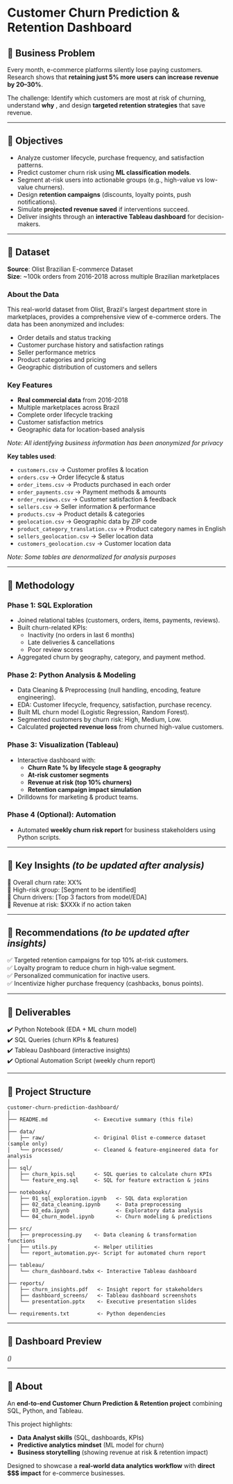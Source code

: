 # Customer Churn Prediction & Retention Dashboard  

## 🔹 Business Problem  
Every month, e-commerce platforms silently lose paying customers. Research shows that **retaining just 5% more users can increase revenue by 20–30%**.  

The challenge: Identify which customers are most at risk of churning, understand **why**
, and design **targeted retention strategies** that save revenue.  

---

## 🔹 Objectives  
- Analyze customer lifecycle, purchase frequency, and satisfaction patterns.  
- Predict customer churn risk using **ML classification models**.  
- Segment at-risk users into actionable groups (e.g., high-value vs low-value churners).  
- Design **retention campaigns** (discounts, loyalty points, push notifications).  
- Simulate **projected revenue saved** if interventions succeed.  
- Deliver insights through an **interactive Tableau dashboard** for decision-makers.  

---

## 🔹 Dataset  
**Source**: Olist Brazilian E-commerce Dataset  
**Size**: ~100k orders from 2016-2018 across multiple Brazilian marketplaces  

### About the Data
This real-world dataset from Olist, Brazil's largest department store in marketplaces, provides a comprehensive view of e-commerce orders. The data has been anonymized and includes:
- Order details and status tracking
- Customer purchase history and satisfaction ratings
- Seller performance metrics
- Product categories and pricing
- Geographic distribution of customers and sellers

### Key Features
- **Real commercial data** from 2016-2018
- Multiple marketplaces across Brazil
- Complete order lifecycle tracking
- Customer satisfaction metrics
- Geographic data for location-based analysis

*Note: All identifying business information has been anonymized for privacy*

**Key tables used**:  
- `customers.csv` → Customer profiles & location  
- `orders.csv` → Order lifecycle & status  
- `order_items.csv` → Products purchased in each order  
- `order_payments.csv` → Payment methods & amounts  
- `order_reviews.csv` → Customer satisfaction & feedback  
- `sellers.csv` → Seller information & performance  
- `products.csv` → Product details & categories  
- `geolocation.csv` → Geographic data by ZIP code  
- `product_category_translation.csv` → Product category names in English  
- `sellers_geolocation.csv` → Seller location data  
- `customers_geolocation.csv` → Customer location data  

*Note: Some tables are denormalized for analysis purposes*

---

## 🔹 Methodology  

### Phase 1: SQL Exploration  
- Joined relational tables (customers, orders, items, payments, reviews).  
- Built churn-related KPIs:  
  - Inactivity (no orders in last 6 months)  
  - Late deliveries & cancellations  
  - Poor review scores  
- Aggregated churn by geography, category, and payment method.  

### Phase 2: Python Analysis & Modeling  
- Data Cleaning & Preprocessing (null handling, encoding, feature engineering).  
- EDA: Customer lifecycle, frequency, satisfaction, purchase recency.  
- Built ML churn model (Logistic Regression, Random Forest).  
- Segmented customers by churn risk: High, Medium, Low.  
- Calculated **projected revenue loss** from churned high-value customers.  

### Phase 3: Visualization (Tableau)  
- Interactive dashboard with:  
  - **Churn Rate % by lifecycle stage & geography**  
  - **At-risk customer segments**  
  - **Revenue at risk (top 10% churners)**  
  - **Retention campaign impact simulation**  
- Drilldowns for marketing & product teams.  

### Phase 4 (Optional): Automation  
- Automated **weekly churn risk report** for business stakeholders using Python scripts.  

---

## 🔹 Key Insights *(to be updated after analysis)*  
📌 Overall churn rate: XX%  
📌 High-risk group: [Segment to be identified]  
📌 Churn drivers: [Top 3 factors from model/EDA]  
📌 Revenue at risk: $XXXk if no action taken  

---

## 🔹 Recommendations *(to be updated after insights)*  
✅ Targeted retention campaigns for top 10% at-risk customers.  
✅ Loyalty program to reduce churn in high-value segment.  
✅ Personalized communication for inactive users.  
✅ Incentivize higher purchase frequency (cashbacks, bonus points).  

---

## 🔹 Deliverables  
✔️ Python Notebook (EDA + ML churn model)  
✔️ SQL Queries (churn KPIs & features)  
✔️ Tableau Dashboard (interactive insights)  
✔️ Optional Automation Script (weekly churn report)  

---

## 🔹 Project Structure  

```text
customer-churn-prediction-dashboard/
│
├── README.md               <- Executive summary (this file)
│
├── data/                   
│   ├── raw/                <- Original Olist e-commerce dataset (sample only)
│   └── processed/          <- Cleaned & feature-engineered data for analysis
│
├── sql/                    
│   ├── churn_kpis.sql      <- SQL queries to calculate churn KPIs
│   └── feature_eng.sql     <- SQL for feature extraction & joins
│
├── notebooks/              
│   ├── 01_sql_exploration.ipynb   <- SQL data exploration
│   ├── 02_data_cleaning.ipynb     <- Data preprocessing
│   ├── 03_eda.ipynb               <- Exploratory data analysis
│   └── 04_churn_model.ipynb       <- Churn modeling & predictions
│
├── src/                    
│   ├── preprocessing.py    <- Data cleaning & transformation functions
│   ├── utils.py            <- Helper utilities
│   └── report_automation.py<- Script for automated churn report
│
├── tableau/                
│   └── churn_dashboard.twbx <- Interactive Tableau dashboard
│
├── reports/                
│   ├── churn_insights.pdf   <- Insight report for stakeholders
│   ├── dashboard_screens/   <- Tableau dashboard screenshots
│   └── presentation.pptx    <- Executive presentation slides
│
└── requirements.txt         <- Python dependencies
```

---

## 🔹 Dashboard Preview  
*(<Tableau visuals>)*  

---

## 🔹 About  
An **end-to-end Customer Churn Prediction & Retention project** combining SQL, Python, and Tableau.  

This project highlights:  
- **Data Analyst skills** (SQL, dashboards, KPIs)  
- **Predictive analytics mindset** (ML model for churn)  
- **Business storytelling** (showing revenue at risk & retention impact)  

Designed to showcase a **real-world data analytics workflow** with **direct $$$ impact** for e-commerce businesses.  


